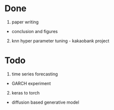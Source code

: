 # Done

1. paper writing
- conclusion and figures

2. knn hyper parameter tuning - kakaobank project

# Todo

1. time series forecasting
- GARCH experiment

2. keras to torch
- diffusion based generative model


